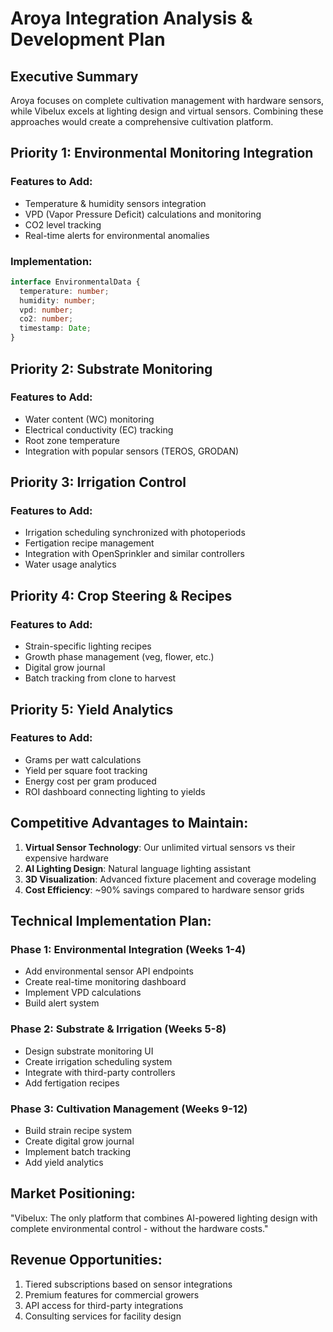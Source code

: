 # Aroya Integration Analysis & Development Plan

## Executive Summary
Aroya focuses on complete cultivation management with hardware sensors, while Vibelux excels at lighting design and virtual sensors. Combining these approaches would create a comprehensive cultivation platform.

## Priority 1: Environmental Monitoring Integration
### Features to Add:
- Temperature & humidity sensors integration
- VPD (Vapor Pressure Deficit) calculations and monitoring
- CO2 level tracking
- Real-time alerts for environmental anomalies

### Implementation:
```typescript
interface EnvironmentalData {
  temperature: number;
  humidity: number;
  vpd: number;
  co2: number;
  timestamp: Date;
}
```

## Priority 2: Substrate Monitoring
### Features to Add:
- Water content (WC) monitoring
- Electrical conductivity (EC) tracking
- Root zone temperature
- Integration with popular sensors (TEROS, GRODAN)

## Priority 3: Irrigation Control
### Features to Add:
- Irrigation scheduling synchronized with photoperiods
- Fertigation recipe management
- Integration with OpenSprinkler and similar controllers
- Water usage analytics

## Priority 4: Crop Steering & Recipes
### Features to Add:
- Strain-specific lighting recipes
- Growth phase management (veg, flower, etc.)
- Digital grow journal
- Batch tracking from clone to harvest

## Priority 5: Yield Analytics
### Features to Add:
- Grams per watt calculations
- Yield per square foot tracking
- Energy cost per gram produced
- ROI dashboard connecting lighting to yields

## Competitive Advantages to Maintain:
1. **Virtual Sensor Technology**: Our unlimited virtual sensors vs their expensive hardware
2. **AI Lighting Design**: Natural language lighting assistant
3. **3D Visualization**: Advanced fixture placement and coverage modeling
4. **Cost Efficiency**: ~90% savings compared to hardware sensor grids

## Technical Implementation Plan:

### Phase 1: Environmental Integration (Weeks 1-4)
- Add environmental sensor API endpoints
- Create real-time monitoring dashboard
- Implement VPD calculations
- Build alert system

### Phase 2: Substrate & Irrigation (Weeks 5-8)
- Design substrate monitoring UI
- Create irrigation scheduling system
- Integrate with third-party controllers
- Add fertigation recipes

### Phase 3: Cultivation Management (Weeks 9-12)
- Build strain recipe system
- Create digital grow journal
- Implement batch tracking
- Add yield analytics

## Market Positioning:
"Vibelux: The only platform that combines AI-powered lighting design with complete environmental control - without the hardware costs."

## Revenue Opportunities:
1. Tiered subscriptions based on sensor integrations
2. Premium features for commercial growers
3. API access for third-party integrations
4. Consulting services for facility design